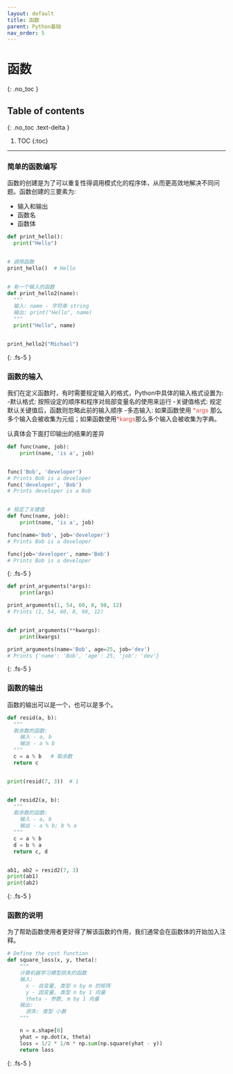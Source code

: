 ```yaml
---
layout: default
title: 函数
parent: Python基础
nav_order: 5
---
```


# 函数
{: .no_toc }

## Table of contents
{: .no_toc .text-delta }

1. TOC
{:toc}

---


### 简单的函数编写

函数的创建是为了可以重复性得调用模式化的程序体，从而更高效地解决不同问题。函数创建的三要素为:
- 输入和输出
- 函数名
- 函数体

```python
def print_hello():
  print("Hello")


# 调用函数
print_hello()  # Hello


# 有一个输入的函数
def print_hello2(name):
  """
  输入: name - 字符串 string
  输出: print("Hello", name)
  """
  print("Hello", name)


print_hello2("Michael")
```
{: .fs-5 }

### 函数的输入

我们在定义函数时，有时需要规定输入的格式，Python中具体的输入格式设置为:
-默认格式: 按照设定的顺序和程序对局部变量名的使用来运行
-关键值格式: 规定默认关键值后，函数则忽略此前的输入顺序
-多态输入: 如果函数使用<span style="color: rgb(229, 77, 66)"> \*args</span> 那么多个输入会被收集为元组；如果函数使用<span style="color: rgb(229, 77, 66)">\*kargs</span>那么多个输入会被收集为字典。

认真体会下面打印输出的结果的差异

```python
def func(name, job):
    print(name, 'is a', job)


func('Bob', 'developer')
# Prints Bob is a developer
func('developer', 'Bob')
# Prints developer is a Bob


# 规定了关键值
def func(name, job):
    print(name, 'is a', job)

func(name='Bob', job='developer')
# Prints Bob is a developer

func(job='developer', name='Bob')
# Prints Bob is a developer
```
{: .fs-5 }

```python
def print_arguments(*args):
    print(args)

print_arguments(1, 54, 60, 8, 98, 12)
# Prints (1, 54, 60, 8, 98, 12)


def print_arguments(**kwargs):
    print(kwargs)

print_arguments(name='Bob', age=25, job='dev')
# Prints {'name': 'Bob', 'age': 25, 'job': 'dev'}
```
{: .fs-5 }

### 函数的输出

函数的输出可以是一个，也可以是多个。

```python
def resid(a, b):
  """
  取余数的函数:
    输入 - a, b
    输出 - a % b
  """
  c = a % b   # 取余数
  return c


print(resid(7, 3))  # 1


def resid2(a, b):
  """
  取余数的函数:
    输入 - a, b
    输出 - a % b; b % a
  """
  c = a % b
  d = b % a
  return c, d


ab1, ab2 = resid2(7, 3)
print(ab1)
print(ab2)
```
{: .fs-5 }

### 函数的说明

为了帮助函数使用者更好得了解该函数的作用，我们通常会在函数体的开始加入注释。

```Python
# Define the cost function
def square_loss(x, y, theta):
    """
    计算机器学习模型损失的函数
    输入:
      x - 自变量, 类型 n by m 的矩阵
      y - 因变量, 类型 n by 1 向量
      theta - 参数, m by 1 向量
    输出:
      损失: 类型 小数
    """

    n = x.shape[0]
    yhat = np.dot(x, theta)
    loss = 1/2 * 1/n * np.sum(np.square(yhat - y))
    return loss
```
{: .fs-5 }

























<!--  -->
